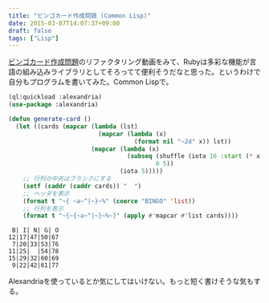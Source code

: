 ```yaml
---
title: "ビンゴカード作成問題 (Common Lisp)"
date: 2015-03-07T14:07:37+09:00
draft: false
tags: ["Lisp"]
---
```

[ビンゴカード作成問題](http://blog.jnito.com/entry/2015/03/06/090106)のリファクタリング動画をみて、Rubyは多彩な機能が言語の組み込みライブラリとしてそろってて便利そうだなと思った。というわけで自分もプログラムを書いてみた。Common Lispで。

```cl
(ql:quickload :alexandria)
(use-package :alexandria)

(defun generate-card ()
  (let ((cards (mapcar (lambda (lst)
                         (mapcar (lambda (x)
                                   (format nil "~2d" x)) lst))
                       (mapcar (lambda (x)
                                 (subseq (shuffle (iota 16 :start (* x 16)))
                                         0 5))
                               (iota 5)))))
    ;; 行列の中央はブランクにする
    (setf (caddr (caddr cards)) "  ")
    ;; ヘッダを表示
    (format t "~{ ~a~^|~}~%" (coerce "BINGO" 'list))
    ;; 行列を表示
    (format t "~{~{~a~^|~}~%~}" (apply #'mapcar #'list cards))))
```

```console 実行結果
 B| I| N| G| O
12|17|47|50|67
 7|20|33|53|76
11|25|  |54|78
15|29|32|60|69
 9|22|42|61|77
```

Alexandriaを使っているとか気にしてはいけない。もっと短く書けそうな気もする。
